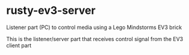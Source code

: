 # rusty-ev3-server
Listener part (PC) to control media using a Lego Mindstorms EV3 brick

This is the listener/server part that receives control signal from the EV3 client part
